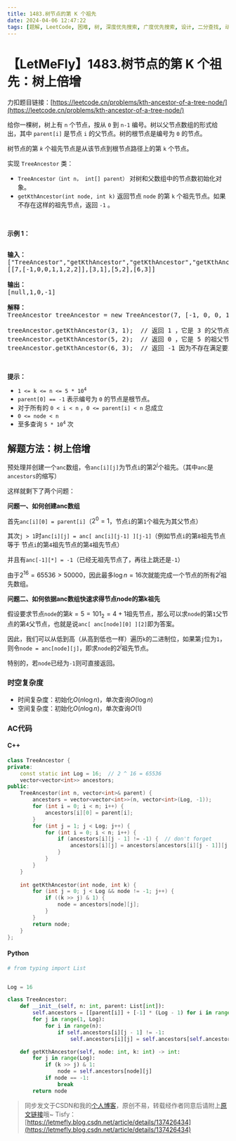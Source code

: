 ```yaml
---
title: 1483.树节点的第 K 个祖先
date: 2024-04-06 12:47:22
tags: [题解, LeetCode, 困难, 树, 深度优先搜索, 广度优先搜索, 设计, 二分查找, 动态规划]
---
```


# 【LetMeFly】1483.树节点的第 K 个祖先：树上倍增

力扣题目链接：[https://leetcode.cn/problems/kth-ancestor-of-a-tree-node/](https://leetcode.cn/problems/kth-ancestor-of-a-tree-node/)

<p>给你一棵树，树上有 <code>n</code> 个节点，按从 <code>0</code> 到 <code>n-1</code> 编号。树以父节点数组的形式给出，其中 <code>parent[i]</code> 是节点 <code>i</code> 的父节点。树的根节点是编号为 <code>0</code> 的节点。</p>

<p>树节点的第 <em><code>k</code> </em>个祖先节点是从该节点到根节点路径上的第 <code>k</code> 个节点。</p>

<p>实现 <code>TreeAncestor</code> 类：</p>

<ul>
	<li><code>TreeAncestor（int n， int[] parent）</code> 对树和父数组中的节点数初始化对象。</li>
	<li><code>getKthAncestor</code><code>(int node, int k)</code> 返回节点 <code>node</code> 的第 <code>k</code> 个祖先节点。如果不存在这样的祖先节点，返回 <code>-1</code>&nbsp;。</li>
</ul>

<p>&nbsp;</p>

<p><strong>示例 1：</strong></p>

<p><strong><img alt="" src="https://assets.leetcode-cn.com/aliyun-lc-upload/uploads/2020/06/14/1528_ex1.png" /></strong></p>

<pre>
<strong>输入：</strong>
["TreeAncestor","getKthAncestor","getKthAncestor","getKthAncestor"]
[[7,[-1,0,0,1,1,2,2]],[3,1],[5,2],[6,3]]

<strong>输出：</strong>
[null,1,0,-1]

<strong>解释：</strong>
TreeAncestor treeAncestor = new TreeAncestor(7, [-1, 0, 0, 1, 1, 2, 2]);

treeAncestor.getKthAncestor(3, 1);  // 返回 1 ，它是 3 的父节点
treeAncestor.getKthAncestor(5, 2);  // 返回 0 ，它是 5 的祖父节点
treeAncestor.getKthAncestor(6, 3);  // 返回 -1 因为不存在满足要求的祖先节点
</pre>

<p>&nbsp;</p>

<p><strong>提示：</strong></p>

<ul>
	<li><code>1 &lt;= k &lt;= n &lt;= 5 * 10<sup>4</sup></code></li>
	<li><code>parent[0] == -1</code> 表示编号为 <code>0</code> 的节点是根节点。</li>
	<li>对于所有的 <code>0 &lt;&nbsp;i &lt; n</code> ，<code>0 &lt;= parent[i] &lt; n</code> 总成立</li>
	<li><code>0 &lt;= node &lt; n</code></li>
	<li>至多查询&nbsp;<code>5 * 10<sup>4</sup></code> 次</li>
</ul>


    
## 解题方法：树上倍增

预处理并创建一个```anc```数组，令```anc[i][j]```为节点```i```的第$2^j$个祖先。（其中```anc```是```ancestors```的缩写）

这样就剩下了两个问题：

**问题一、如何创建anc数组**

首先```anc[i][0] = parent[i]```（$2^0=1$，节点```i```的第```1```个祖先为其父节点）

其次```j > 1```时```anc[i][j] = anc[ anc[i][j-1] ][j-1]```（例如节点```i```的第```8```祖先节点 等于 节点```i```的第```4```祖先节点的第```4```祖先节点）

并且有```anc[-1][*] = -1```（已经无祖先节点了，再往上跳还是```-1```）

由于$2^{16}=65536\gt 50000$，因此最多$\log n=16$次就能完成一个节点的所有$2^j$祖先数组。

**问题二、如何依据anc数组快速求得节点node的第k祖先**

假设要求节点```node```的第$k=5=101_2=4+1$祖先节点，那么可以求```node```的第```1```父节点的第```4```父节点，也就是说```anc[ anc[node][0] ][2]```即为答案。

因此，我们可以从低到高（从高到低也一样）遍历```k```的二进制位，如果第```j```位为```1```，则令```node = anc[node][j]```，即求```node```的$2^j$祖先节点。

特别的，若```node```已经为```-1```则可直接返回。

### 时空复杂度

+ 时间复杂度：初始化$O(n\log n)$，单次查询$O(\log n)$
+ 空间复杂度：初始化$O(n\log n)$，单次查询$O(1)$

### AC代码

#### C++

```cpp
class TreeAncestor {
private:
    const static int Log = 16;  // 2 ^ 16 = 65536
    vector<vector<int>> ancestors;
public:
    TreeAncestor(int n, vector<int>& parent) {
        ancestors = vector<vector<int>>(n, vector<int>(Log, -1));
        for (int i = 0; i < n; i++) {
            ancestors[i][0] = parent[i];
        }
        for (int j = 1; j < Log; j++) {
            for (int i = 0; i < n; i++) {
                if (ancestors[i][j - 1] != -1) {  // don't forget
                    ancestors[i][j] = ancestors[ancestors[i][j - 1]][j - 1];
                }
            }
        }
    }
    
    int getKthAncestor(int node, int k) {
        for (int j = 0; j < Log && node != -1; j++) {
            if ((k >> j) & 1) {
                node = ancestors[node][j];
            }
        }
        return node;
    }
};
```

#### Python

```python
# from typing import List


Log = 16

class TreeAncestor:
    def __init__(self, n: int, parent: List[int]):
        self.ancestors = [[parent[i]] + [-1] * (Log - 1) for i in range(n)]
        for j in range(1, Log):
            for i in range(n):
                if self.ancestors[i][j - 1] != -1:
                    self.ancestors[i][j] = self.ancestors[self.ancestors[i][j - 1]][j - 1]

    def getKthAncestor(self, node: int, k: int) -> int:
        for j in range(Log):
            if (k >> j) & 1:
                node = self.ancestors[node][j]
            if node == -1:
                break
        return node
```

> 同步发文于CSDN和我的[个人博客](https://blog.letmefly.xyz/)，原创不易，转载经作者同意后请附上[原文链接](https://blog.letmefly.xyz/2024/04/06/LeetCode%201483.%E6%A0%91%E8%8A%82%E7%82%B9%E7%9A%84%E7%AC%ACK%E4%B8%AA%E7%A5%96%E5%85%88/)哦~
> Tisfy：[https://letmefly.blog.csdn.net/article/details/137426434](https://letmefly.blog.csdn.net/article/details/137426434)
